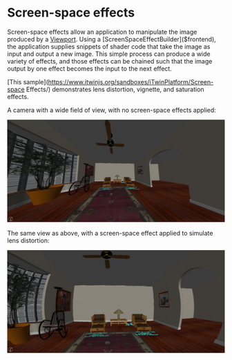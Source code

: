 # Screen-space effects

Screen-space effects allow an application to manipulate the image produced by a [Viewport]($frontend). Using a [ScreenSpaceEffectBuilder]($frontend), the application supplies snippets of shader code that take the image as input and output a new image. This simple process can produce a wide variety of effects, and those effects can be chained such that the image output by one effect becomes the input to the next effect.

[This sample](https://www.itwinjs.org/sandboxes/iTwinPlatform/Screen-space Effects/) demonstrates lens distortion, vignette, and saturation effects.

A camera with a wide field of view, with no screen-space effects applied:

![Wide FOV](../../changehistory/assets/wide-fov-no-distortion.jpg)

The same view as above, with a screen-space effect applied to simulate lens distortion:

![Lens distortion](../../changehistory/assets/wide-fov-distortion.jpg)
